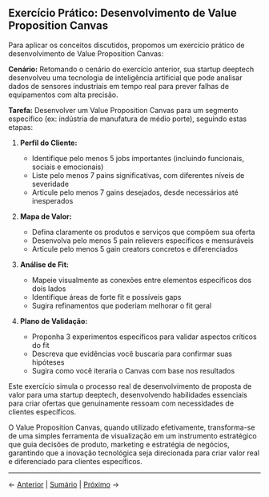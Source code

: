 ## Exercício Prático: Desenvolvimento de Value Proposition Canvas

Para aplicar os conceitos discutidos, propomos um exercício prático de desenvolvimento de Value Proposition Canvas:

**Cenário:** Retomando o cenário do exercício anterior, sua startup deeptech desenvolveu uma tecnologia de inteligência artificial que pode analisar dados de sensores industriais em tempo real para prever falhas de equipamentos com alta precisão.

**Tarefa:** Desenvolver um Value Proposition Canvas para um segmento específico (ex: indústria de manufatura de médio porte), seguindo estas etapas:

1. **Perfil do Cliente:**
   - Identifique pelo menos 5 jobs importantes (incluindo funcionais, sociais e emocionais)
   - Liste pelo menos 7 pains significativas, com diferentes níveis de severidade
   - Articule pelo menos 7 gains desejados, desde necessários até inesperados

2. **Mapa de Valor:**
   - Defina claramente os produtos e serviços que compõem sua oferta
   - Desenvolva pelo menos 5 pain relievers específicos e mensuráveis
   - Articule pelo menos 5 gain creators concretos e diferenciados

3. **Análise de Fit:**
   - Mapeie visualmente as conexões entre elementos específicos dos dois lados
   - Identifique áreas de forte fit e possíveis gaps
   - Sugira refinamentos que poderiam melhorar o fit geral

4. **Plano de Validação:**
   - Proponha 3 experimentos específicos para validar aspectos críticos do fit
   - Descreva que evidências você buscaria para confirmar suas hipóteses
   - Sugira como você iteraria o Canvas com base nos resultados

Este exercício simula o processo real de desenvolvimento de proposta de valor para uma startup deeptech, desenvolvendo habilidades essenciais para criar ofertas que genuinamente ressoam com necessidades de clientes específicos.

O Value Proposition Canvas, quando utilizado efetivamente, transforma-se de uma simples ferramenta de visualização em um instrumento estratégico que guia decisões de produto, marketing e estratégia de negócios, garantindo que a inovação tecnológica seja direcionada para criar valor real e diferenciado para clientes específicos.

---

← [Anterior](./2.1.1_business_model_canvas_parte4.md) | [Sumário](../../sumario.md) | [Próximo](./2.1.2_value_proposition_canvas_parte1.md) →